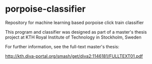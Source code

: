 # porpoise-classifier
Repository for machine learning based porpoise click train classifier

This program and classifier was designed as part of a master's thesis project at KTH Royal Institute of 
Technology in Stockholm, Sweden

For further information, see the full-text master's thesis:

http://kth.diva-portal.org/smash/get/diva2:1146181/FULLTEXT01.pdf
